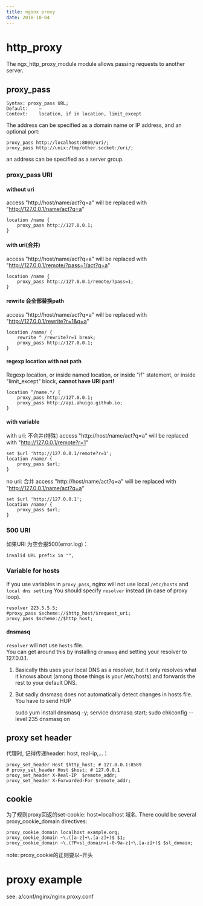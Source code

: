 ```yaml
---
title: nginx proxy
date: 2018-10-04
---
```

# http_proxy
The ngx_http_proxy_module module allows passing requests to another server.

## proxy_pass

	Syntax:	proxy_pass URL;
	Default:	—
	Context:	location, if in location, limit_except

The address can be specified as a domain name or IP address, and an optional port:

	proxy_pass http://localhost:8000/uri/;
	proxy_pass http://unix:/tmp/other.socket:/uri/;

an address can be specified as a server group.

### proxy_pass URI
#### without uri
access "http://host/name/act?q=a" will be replaced with "http://127.0.0.1/name/act?q=a"


	location /name {
		proxy_pass http://127.0.0.1;    
    }

#### with uri(合并)
access "http://host/name/act?q=a" will be replaced with "http://127.0.0.1/remote/?pass=1/act?q=a"

	location /name {
		proxy_pass http://127.0.0.1/remote/?pass=1;    
    }

#### rewrite 会全部替换path
access "http://host/name/act?q=a" will be replaced with "http://127.0.0.1/rewrite?r=1&q=a"

	location /name/ {
        rewrite ^ /rewrite?r=1 break;
		proxy_pass http://127.0.0.1;    
	}

#### regexp location with not path
Regexp location, or inside named location, or inside "if" statement, or inside "limit_except" block, **cannot have URI part!**

	location ^/name.*/ {
        proxy_pass http://127.0.0.1;
        proxy_pass http://api.ahuigo.github.io;
	}

#### with variable
with uri: 不合并(特殊)
access "http://host/name/act?q=a" will be replaced with "http://127.0.0.1/remote?r=1"

    set $url 'http://127.0.0.1/remote?r=1';
	location /name/ {
		proxy_pass $url;    
	}

no uri: 合并
access "http://host/name/act?q=a" will be replaced with "http://127.0.0.1/name/act?q=a"

    set $url 'http://127.0.0.1';
	location /name/ {
		proxy_pass $url;    
	}

### 500 URI
如果URI 为空会报500(error.log)：

    invalid URL prefix in "",

### Variable for hosts
If you use variables in `proxy_pass`, nginx will not use local `/etc/hosts` and `local dns setting`
You should specify `resolver` instead (in case of proxy loop).

	resolver 223.5.5.5;
	#proxy_pass $scheme://$http_host/$request_uri;
	proxy_pass $scheme://$http_host;

#### dnsmasq
`resolver` will not use `hosts` file.  
You can get around this by installing `dnsmasq` and setting your resolver to 127.0.0.1.
1. Basically this uses your local DNS as a resolver, but it only resolves what it knows about (among those things is your /etc/hosts) and forwards the rest to your default DNS.

2. But sadly dnsmasq does not automatically detect changes in hosts file. You have to send HUP

	sudo yum install dnsmasq -y;
	service dnsmasq start;
	sudo chkconfig --level 235 dnsmasq on

## proxy set header
代理时, 记得传递header: host, real-ip,...：

	proxy_set_header Host $http_host; # 127.0.0.1:8589
	# proxy_set_header Host $host; # 127.0.0.1
	proxy_set_header X-Real-IP  $remote_addr;
	proxy_set_header X-Forwarded-For $remote_addr;

## cookie
为了规则proxy回返的set-cookie: host=localhost 域名.
There could be several proxy_cookie_domain directives:

    proxy_cookie_domain localhost example.org;
    proxy_cookie_domain ~\.([a-z]+\.[a-z]+)$ $1;
    proxy_cookie_domain ~\.(?P<sl_domain>[-0-9a-z]+\.[a-z]+)$ $sl_domain;

note: proxy_cookie的正则要以`~`开头


# proxy example
see: a/conf/nginx/nginx.proxy.conf